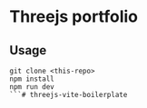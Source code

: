 # Threejs portfolio

## Usage

```
git clone <this-repo>
npm install
npm run dev
```# threejs-vite-boilerplate
